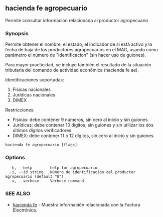 ## hacienda fe agropecuario

Permite consultar información relacionada al productor agropecuario

### Synopsis

Permite obtener el nombre, el estado, el indicador de si está activo
y la fecha de baja de los productores agropecuarios en el MAG, usando como 
parámetro el número de "identificacion" (sin hacer uso de guiones). 

Para mayor practicidad, se incluye también el resultado de la situación tributaria del comando de actividad económica (hacienda fe ae).

Identificaciones soportadas:

  1. Físicas nacionales
  2. Jurídicas nacionales
  3. DIMEX

Restricciones:

  - Físicas: debe contener 9 números, sin cero al inicio y sin guiones.
  - Jurídicas: debe contener 10 dígitos, sin guiones y sin utilizar los dos últimos dígitos verificadores.
  - DIMEX: debe contener 11 o 12 dígitos, sin cero al inicio y sin guiones.


```
hacienda fe agropecuario [flags]
```

### Options

```
  -h, --help        help for agropecuario
  -i, --id string   Número de identificación del productor agropecuario (default "0")
  -v, --verbose     Verbose command
```

### SEE ALSO

* [hacienda fe](/cmd/hacienda_fe/)	 - Muestra información relacionada con la Factura Electrónica.


